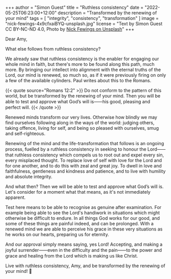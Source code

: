 +++
author = "Simon Guest"
title = "Ruthless consistency"
date = "2022-05-25T06:23:00+12:00"
description = "Transformed by the renewing of your mind"
tags = [ "integrity", "consistency", "transformation" ]
image = "nick-fewings-4x9cfxaiBYQ-unsplash.jpg"
license = "Text by Simon Guest CC BY-NC-ND 4.0, Photo by [Nick Fewings on Unsplash](https://unsplash.com/photos/4x9cfxaiBYQ)"
+++

Dear Amy,

What else follows from ruthless consistency?

We already saw that ruthless consistency is the enabler for engaging our whole mind in faith, but there's more to be found along this path, much more. By bringing our intellect into alignment with the eternal truths of the Lord, our mind is renewed, so much so, as if it were previously firing on only a few of the available cylinders. Paul writes about this to the Romans.

{{< quote source="Romans 12:2" >}}
Do not conform to the pattern of this world, but be transformed by the renewing of your mind. Then you will be able to test and approve what God’s will is⸺his good, pleasing and perfect will.
{{< /quote >}}

Renewed minds transform our very lives. Otherwise how blindly we may find ourselves following along in the ways of the world: judging others, taking offence, living for self, and being so pleased with ourselves, smug and self-righteous.

Renewing of the mind and the life-transformation that follows is an ongoing process, fuelled by a ruthless consistency in seeking to honour the Lord⸺that ruthless consistency which compels us to root out and expel every sin, every misplaced thought. To replace love of self with love for the Lord and for one another, and to do this with zeal and great joy. To dwell in love and faithfulness, gentleness and kindness and patience, and to live with humility and absolute integrity.

And what then? Then we will be able to test and approve what God’s will is. Let's consider for a moment what that means, as it's not immediately apparent.

Test here means to be able to recognise as genuine after examination. For example being able to see the Lord's handiwork in situations which might otherwise be difficult to endure. In all things God works for our good, and some of these things are painful indeed, and can be prolonged. With a renewed mind we are able to perceive his grace in these very situations as he works on our hearts, preparing us for eternity.

And our approval simply means saying, yes Lord! Accepting, and making a joyful surrender⸺even in the difficulty and the pain⸺to the power and grace and healing from the Lord which is making us like Christ.

Live with ruthless consistency, Amy, and be transformed by the renewing of your mind! 🙏
